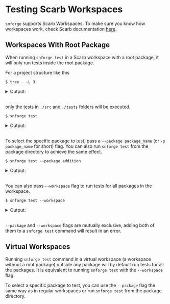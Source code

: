 # Testing Scarb Workspaces

`snforge` supports Scarb Workspaces.
To make sure you know how workspaces work,
check Scarb documentation [here](https://docs.swmansion.com/scarb/docs/reference/workspaces.html).

## Workspaces With Root Package

When running `snforge test` in a Scarb workspace with a root package, it will only run tests inside the root package.  

For a project structure like this

```shell
$ tree . -L 3
```

<details>
<summary>Output:</summary>

```shell
.
├── Scarb.toml
├── crates
│   ├── addition
│   │   ├── Scarb.toml
│   │   ├── src
│   │   └── tests
│   └── fibonacci
│       ├── Scarb.toml
│       └── src
├── tests
│   └── test.cairo
└── src
    └── lib.cairo
```
</details>
<br>

only the tests in `./src` and `./tests` folders will be executed.

```shell
$ snforge test
```

<details>
<summary>Output:</summary>

```shell
Collected 3 test(s) from hello_workspaces_docs package
Running 1 test(s) from src/
[PASS] hello_workspaces_docs::tests::test_simple (l1_gas: ~0, l1_data_gas: ~0, l2_gas: ~40000)
Running 2 test(s) from tests/
[FAIL] hello_workspaces_docs_integrationtest::test_failing::test_failing

Failure data:
    0x6661696c696e6720636865636b ('failing check')

[FAIL] hello_workspaces_docs_integrationtest::test_failing::test_another_failing

Failure data:
    0x6661696c696e6720636865636b ('failing check')

Tests: 1 passed, 2 failed, 0 ignored, 0 filtered out

Failures:
    hello_workspaces_docs_integrationtest::test_failing::test_failing
    hello_workspaces_docs_integrationtest::test_failing::test_another_failing
```
</details>
<br>

To select the specific package to test, pass a `--package package_name` (or `-p package_name` for short) flag.
You can also run `snforge test` from the package directory to achieve the same effect.

<!-- { "package_name": "hello_workspaces_docs" }  -->
```shell
$ snforge test --package addition
```

<details>
<summary>Output:</summary>

```shell
Collected 5 test(s) from addition package
Running 4 test(s) from tests/
[PASS] addition_integrationtest::nested::test_nested::test_two (l1_gas: ~0, l1_data_gas: ~0, l2_gas: ~40000)
[PASS] addition_integrationtest::nested::test_nested::test_two_and_two (l1_gas: ~0, l1_data_gas: ~0, l2_gas: ~40000)
[PASS] addition_integrationtest::nested::simple_case (l1_gas: ~0, l1_data_gas: ~0, l2_gas: ~40000)
[PASS] addition_integrationtest::nested::contract_test (l1_gas: ~0, l1_data_gas: ~0, l2_gas: ~40000)
Running 1 test(s) from src/
[PASS] addition::tests::it_works (l1_gas: ~0, l1_data_gas: ~0, l2_gas: ~40000)
Tests: 5 passed, 0 failed, 0 ignored, 0 filtered out
```
</details>
<br>

You can also pass `--workspace` flag to run tests for all packages in the workspace.

```shell
$ snforge test --workspace
```

<details>
<summary>Output:</summary>

```shell
Collected 5 test(s) from addition package
Running 4 test(s) from tests/
[PASS] addition_integrationtest::nested::test_nested::test_two (l1_gas: ~0, l1_data_gas: ~0, l2_gas: ~40000)
[PASS] addition_integrationtest::nested::simple_case (l1_gas: ~0, l1_data_gas: ~0, l2_gas: ~40000)
[PASS] addition_integrationtest::nested::test_nested::test_two_and_two (l1_gas: ~0, l1_data_gas: ~0, l2_gas: ~40000)
[PASS] addition_integrationtest::nested::contract_test (l1_gas: ~0, l1_data_gas: ~0, l2_gas: ~40000)
Running 1 test(s) from src/
[PASS] addition::tests::it_works (l1_gas: ~0, l1_data_gas: ~0, l2_gas: ~40000)
Tests: 5 passed, 0 failed, 0 ignored, 0 filtered out


Collected 6 test(s) from fibonacci package
Running 2 test(s) from src/
[PASS] fibonacci::tests::it_works (l1_gas: ~0, l1_data_gas: ~0, l2_gas: ~40000)
[PASS] fibonacci::tests::contract_test (l1_gas: ~0, l1_data_gas: ~0, l2_gas: ~40000)
Running 4 test(s) from tests/
[FAIL] fibonacci_tests::abc::efg::failing_test

Failure data:
    0x0 ('')

[PASS] fibonacci_tests::abc::efg::efg_test (l1_gas: ~0, l1_data_gas: ~0, l2_gas: ~40000)
[PASS] fibonacci_tests::lib_test (l1_gas: ~0, l1_data_gas: ~0, l2_gas: ~40000)
[PASS] fibonacci_tests::abc::abc_test (l1_gas: ~0, l1_data_gas: ~0, l2_gas: ~40000)
Tests: 5 passed, 1 failed, 0 ignored, 0 filtered out


Collected 3 test(s) from hello_workspaces_docs package
Running 1 test(s) from src/
[PASS] hello_workspaces_docs::tests::test_simple (l1_gas: ~0, l1_data_gas: ~0, l2_gas: ~40000)
Running 2 test(s) from tests/
[FAIL] hello_workspaces_docs_integrationtest::test_failing::test_another_failing

Failure data:
    0x6661696c696e6720636865636b ('failing check')

[FAIL] hello_workspaces_docs_integrationtest::test_failing::test_failing

Failure data:
    0x6661696c696e6720636865636b ('failing check')

Tests: 1 passed, 2 failed, 0 ignored, 0 filtered out

Failures:
    fibonacci_tests::abc::efg::failing_test
    hello_workspaces_docs_integrationtest::test_failing::test_another_failing
    hello_workspaces_docs_integrationtest::test_failing::test_failing

Tests summary: 11 passed, 3 failed, 0 ignored, 0 filtered out
```

</details>
<br>

`--package` and `--workspace` flags are mutually exclusive, adding both of them to a `snforge test` command will result in an error.

## Virtual Workspaces

Running `snforge test` command in a virtual workspace (a workspace without a root package)
outside any package will by default run tests for all the packages. 
It is equivalent to running `snforge test` with the `--workspace` flag.

To select a specific package to test,
you can use the `--package` flag the same way as in regular workspaces or run `snforge test` from the package directory.
